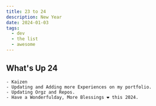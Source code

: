 ```yaml
---
title: 23 to 24
description: New Year
date: 2024-01-03
tags:
  - dev
  - the list
  - awesome
---
```


## What's Up 24

```
- Kaizen
- Updating and Adding more Experiences on my portfolio.
- Updating Orgz and Repos.
- Have a Wonderfulday, More Blessings ❤️ this 2024. 
```

  